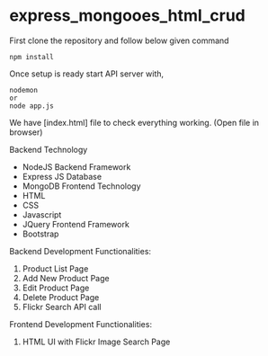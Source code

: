 # express_mongooes_html_crud

First clone the repository and follow below given command

```
npm install
```

Once setup is ready start API server with,

```
nodemon
or 
node app.js
```

We have [index.html] file to check everything working. (Open file in browser)

Backend Technology
- NodeJS
Backend Framework
- Express JS
Database
- MongoDB
Frontend Technology
- HTML
- CSS
- Javascript
- JQuery
Frontend Framework
- Bootstrap

Backend Development Functionalities: 
1. Product List Page
2. Add New Product Page
3. Edit Product Page
4. Delete Product Page
5. Flickr Search API call

Frontend Development Functionalities: 
1. HTML UI with Flickr Image Search Page

